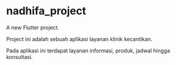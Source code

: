 # nadhifa_project

A new Flutter project.

Project ini adalah sebuah aplikasi layanan klinik kecantikan.

Pada aplikasi ini terdapat layanan informasi, produk, jadwal hingga konsultasi.

